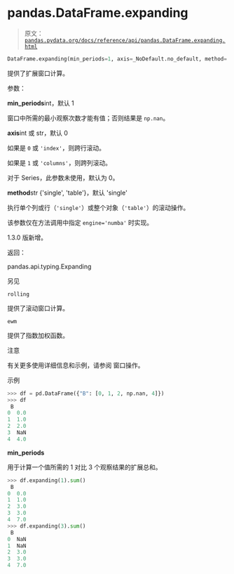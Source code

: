 # pandas.DataFrame.expanding

> 原文：[`pandas.pydata.org/docs/reference/api/pandas.DataFrame.expanding.html`](https://pandas.pydata.org/docs/reference/api/pandas.DataFrame.expanding.html)

```py
DataFrame.expanding(min_periods=1, axis=_NoDefault.no_default, method='single')
```

提供了扩展窗口计算。

参数：

**min_periods**int，默认 1

窗口中所需的最小观察次数才能有值；否则结果是 `np.nan`。

**axis**int 或 str，默认 0

如果是 `0` 或 `'index'`，则跨行滚动。

如果是 `1` 或 `'columns'`，则跨列滚动。

对于 Series，此参数未使用，默认为 0。

**method**str {'single', 'table'}，默认 'single'

执行单个列或行（`'single'`）或整个对象（`'table'`）的滚动操作。

该参数仅在方法调用中指定 `engine='numba'` 时实现。

1.3.0 版新增。

返回：

pandas.api.typing.Expanding

另见

`rolling`

提供了滚动窗口计算。

`ewm`

提供了指数加权函数。

注意

有关更多使用详细信息和示例，请参阅 窗口操作。

示例

```py
>>> df = pd.DataFrame({"B": [0, 1, 2, np.nan, 4]})
>>> df
 B
0  0.0
1  1.0
2  2.0
3  NaN
4  4.0 
```

**min_periods**

用于计算一个值所需的 1 对比 3 个观察结果的扩展总和。

```py
>>> df.expanding(1).sum()
 B
0  0.0
1  1.0
2  3.0
3  3.0
4  7.0
>>> df.expanding(3).sum()
 B
0  NaN
1  NaN
2  3.0
3  3.0
4  7.0 
```

